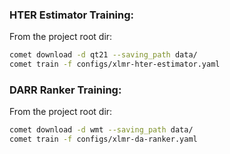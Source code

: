 ### HTER Estimator Training:

From the project root dir: 

```bash
comet download -d qt21 --saving_path data/ 
comet train -f configs/xlmr-hter-estimator.yaml
```

### DARR Ranker Training:

From the project root dir: 

```bash
comet download -d wmt --saving_path data/ 
comet train -f configs/xlmr-da-ranker.yaml
```